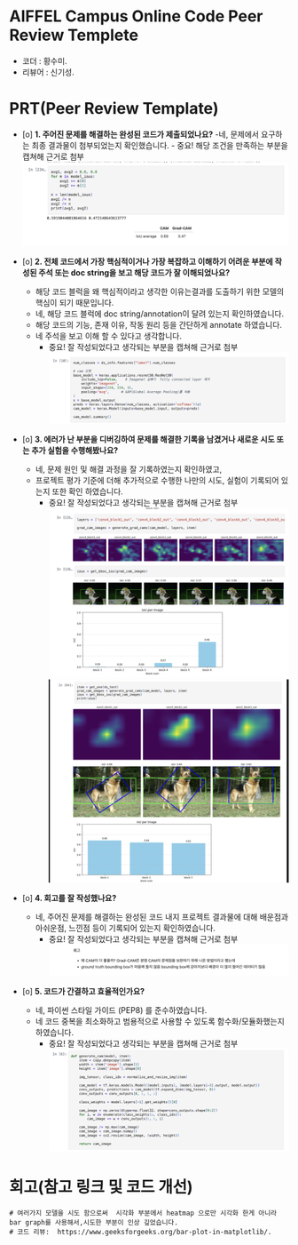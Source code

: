 # AIFFEL Campus Online Code Peer Review Templete
- 코더 : 황수미.
- 리뷰어 : 신기성.


# PRT(Peer Review Template)
- [o]  **1. 주어진 문제를 해결하는 완성된 코드가 제출되었나요?**
    -네,  문제에서 요구하는 최종 결과물이 첨부되었는지 확인했습니다.
        - 중요! 해당 조건을 만족하는 부분을 캡쳐해 근거로 첨부
	![HWS](./Images/1.png)
    
- [o]  **2. 전체 코드에서 가장 핵심적이거나 가장 복잡하고 이해하기 어려운 부분에 작성된 
주석 또는 doc string을 보고 해당 코드가 잘 이해되었나요?**
    - 해당 코드 블럭을 왜 핵심적이라고 생각한 이유는결과를 도출하기 위한  모델의 핵심이 되기 때문입니다.
    - 네, 해당 코드 블럭에 doc string/annotation이 달려 있는지 확인하였습니다.
    - 해당 코드의 기능, 존재 이유, 작동 원리 등을 간단하게 annotate 하였습니다.
    - 네 주석을 보고 이해 할 수 있다고 생각합니다.
        - 중요! 잘 작성되었다고 생각되는 부분을 캡쳐해 근거로 첨부
        ![HWS](./Images/2.png)

- [o]  **3. 에러가 난 부분을 디버깅하여 문제를 해결한 기록을 남겼거나
새로운 시도 또는 추가 실험을 수행해봤나요?**
    - 네, 문제 원인 및 해결 과정을 잘 기록하였는지 확인하였고,
    - 프로젝트 평가 기준에 더해 추가적으로 수행한 나만의 시도, 
    실험이 기록되어 있는지 또한 확인 하였습니다.
        - 중요! 잘 작성되었다고 생각되는 부분을 캡쳐해 근거로 첨부
        ![HWS](./Images/3.png)
	![HWS](./Images/4.png)

- [o]  **4. 회고를 잘 작성했나요?**
    - 네, 주어진 문제를 해결하는 완성된 코드 내지 프로젝트 결과물에 대해
    배운점과 아쉬운점, 느낀점 등이 기록되어 있는지 확인하였습니다.
        - 중요! 잘 작성되었다고 생각되는 부분을 캡쳐해 근거로 첨부
	![HWS](./Images/5.png)        

- [o]  **5. 코드가 간결하고 효율적인가요?**
    - 네, 파이썬 스타일 가이드 (PEP8) 를 준수하였습니다. 
    - 네 코드 중복을 최소화하고 범용적으로 사용할 수 있도록 함수화/모듈화했는지 하였습니다.
        - 중요! 잘 작성되었다고 생각되는 부분을 캡쳐해 근거로 첨부
	![HWS](./Images/6.png)

# 회고(참고 링크 및 코드 개선)
```
# 여러가지 모델을 시도 함으로써  시각화 부분에서 heatmap 으로만 시각화 한게 아니라 bar graph를 사용해서,시도한 부분이 인상 깊었습니다. 
# 코드 리뷰:  https://www.geeksforgeeks.org/bar-plot-in-matplotlib/.
```

